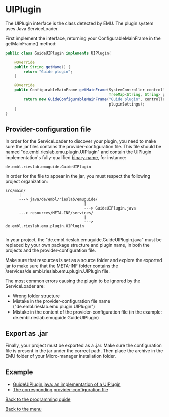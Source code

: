# UIPlugin  

The UIPlugin interface is the class detected by EMU. The plugin system uses Java ServiceLoader. 

First implement the interface, returning your ConfigurableMainFrame in the getMainFrame() method:

```java
public class GuideUIPlugin implements UIPlugin{

	@Override
	public String getName() {
		return "Guide plugin";
	}

	@Override
	public ConfigurableMainFrame getMainFrame(SystemController controller,
                                              TreeMap<String, String> pluginSettings) {
        return new GuideConfigurableMainFrame("Guide plugin", controller,
                                              pluginSettings);
	}
}
```



## Provider-configuration file 

In order for the ServiceLoader to discover your plugin, you need to make sure the jar files contains the provider-configuration file. This file should be named "de.embl.rieslab.emu.plugin.UIPlugin" and contain the UIPlugin implementation's fully-qualified [binary name](https://docs.oracle.com/javase/7/docs/api/java/lang/ClassLoader.html#name), for instance:

```
de.embl.rieslab.emuguide.GuideUIPlugin
```

In order for the file to appear in the jar, you must respect the following project organization:

```
src/main/
      |
      ---> java/de/embl/rieslab/emuguide/
                                   |
                                   ---> GuideUIPlugin.java
      ---> resources/META-INF/services/
                                   |
                                   ---> de.embl.rieslab.emu.plugin.UIPlugin
              
```

In your project, the "de.embl.rieslab.emuguide.GuideUIPlugin.java" must be replaced by your own package structure and plugin name, in both the projects and the provider-configuration file. 

Make sure that resources is set as a source folder and explore the exported jar to make sure that the META-INF folder contains the /services/de.embl.rieslab.emu.plugin.UIPlugin file.

The most common errors causing the plugin to be ignored by the ServiceLoader are:

- Wrong folder structure
- Mistake in the provider-configuration file name ("de.embl.rieslab.emu.plugin.UIPlugin")
- Mistake in the content of the provider-configuration file (in the example: de.embl.rieslab.emuguide.GuideUIPlugin)



## Export as .jar

Finally, your project must be exported as a .jar. Make sure the configuration file is present in the jar under the correct path. Then place the archive in the EMU folder of your Micro-manager installation folder.



## Example

- [GuideUIPlugin.java: an implementation of a UIPlugin]( https://github.com/jdeschamps/EMU-guide/tree/master/guide/src/main/java/de/embl/rieslab/emuguide )
- [The corresponding provider-configuration file]( https://github.com/jdeschamps/EMU-guide/tree/master/guide/src/main/resources/META-INF/services )



[Back to the programming guide](programmingguide.md)

[Back to the menu](index.md)